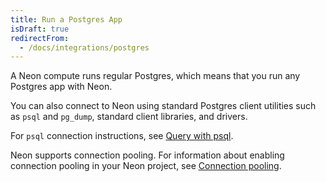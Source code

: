 ```yaml
---
title: Run a Postgres App
isDraft: true
redirectFrom:
  - /docs/integrations/postgres
---
```


A Neon compute runs regular Postgres, which means that you run any Postgres app with Neon.

You can also connect to Neon using standard Postgres client utilities such as `psql` and `pg_dump`, standard client libraries, and drivers.

For `psql` connection instructions, see [Query with psql](/docs/get-started-with-neon/query-with-psql-editor).

Neon supports connection pooling. For information about enabling connection pooling in your Neon project, see [Connection pooling](/docs/get-started-with-neon/connection-pooling).

